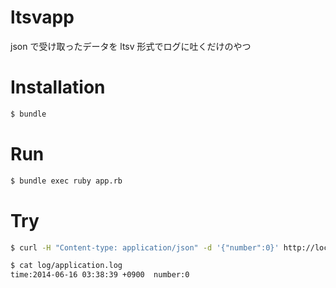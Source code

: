 ltsvapp
=======

json で受け取ったデータを ltsv 形式でログに吐くだけのやつ


# Installation

```bash
$ bundle
```

# Run

```bash
$ bundle exec ruby app.rb
```

# Try

```bash
$ curl -H "Content-type: application/json" -d '{"number":0}' http://localhost:4567
```

```bash
$ cat log/application.log
time:2014-06-16 03:38:39 +0900  number:0
```

